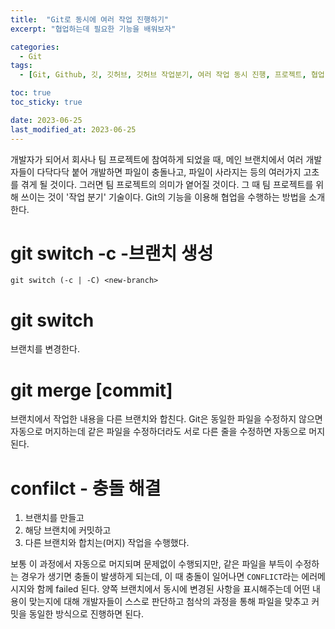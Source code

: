 ```yaml
---
title:  "Git로 동시에 여러 작업 진행하기"
excerpt: "협업하는데 필요한 기능을 배워보자"

categories:
  - Git
tags:
  - [Git, Github, 깃, 깃허브, 깃허브 작업분기, 여러 작업 동시 진행, 프로젝트, 협업]

toc: true
toc_sticky: true

date: 2023-06-25
last_modified_at: 2023-06-25
---
```


개발자가 되어서 회사나 팀 프로젝트에 참여하게 되었을 때, 메인 브랜치에서 여러 개발자들이 다닥다닥 붙어 개발하면 파일이 충돌나고, 파일이 사라지는 등의 여러가지 고초를 겪게 될 것이다. 그러면 팀 프로젝트의 의미가 옅어질 것이다. 그 때 팀 프로젝트를 위해 쓰이는 것이 '작업 분기' 기술이다. Git의 기능을 이용해 협업을 수행하는 방법을 소개한다.

# git switch -c -브랜치 생성

```git
git switch (-c | -C) <new-branch>
```

# git switch <branch>

브랜치를 변경한다.

# git merge [commit]

브랜치에서 작업한 내용을 다른 브랜치와 합친다.
Git은 동일한 파일을 수정하지 않으면 자동으로 머지하는데 같은 파일을 수정하더라도 서로 다른 줄을 수정하면 자동으로  머지된다.

# confilct - 충돌 해결

1. 브랜치를 만들고
2. 해당 브랜치에 커밋하고
3. 다른 브랜치와 합치는(머지) 작업을 수행했다.

보통 이 과정에서 자동으로 머지되며 문제없이 수행되지만, 같은 파일을 부득이 수정하는 경우가 생기면 충돌이 발생하게 되는데, 이 때 충돌이 일어나면
``CONFLICT``라는 에러메시지와 함께 failed 된다. 양쪽 브랜치에서 동시에 변경된 사항을 표시해주는데 어떤 내용이 맞는지에 대해 개발자들이 스스로 판단하고 첨삭의 과정을 통해 파일을 맞추고 커밋을 동일한 방식으로 진행하면 된다.

